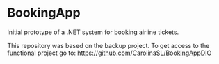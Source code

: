 # BookingApp
Initial prototype of a .NET system for booking airline tickets.


This repository was based on the backup project. To get access to the functional project go to:
https://github.com/CarolinaSL/BookingAppDIO
